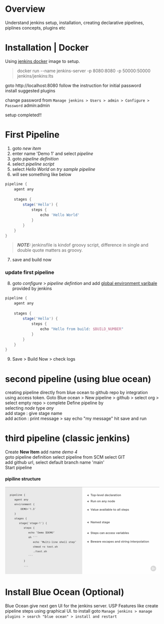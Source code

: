 # Overview

Understand jenkins setup, installation, creating declarative pipelines, piplines concepts, plugins etc

# Installation | Docker  

Using [jenkins docker][1] image to setup. 
> docker run --name jenkins-server  -p 8080:8080 -p 50000:50000 jenkins/jenkins:lts


goto http://localhost:8080
follow the instruction for initial password  
install suggested plugins

change password from `Manage jenkins > Users > admin > Configure > Password` admin:admin

setup completed!!

# First Pipeline
1. goto *new item*
2. enter name 'Demo 1' and select *pipeline*
3. goto *pipeline definition* 
4. select *pipeline script* 
5. select *Hello World* on *try sample pipeline* 
6. will see something like below 
```groovy
pipeline {
    agent any

    stages {
        stage('Hello') {
            steps {
                echo 'Hello World'
            }
        }
    }
}
```
> **_NOTE:_** jenkinsfile is kindof groovy script, difference in single and double quote matters as groovy.  
7. save and build now

### update first pipeline   
8. goto *configure* > *pipeline defintion* and add [global environment varibale][4] provided by jenkins 
```groovy 
pipeline {
    agent any

    stages {
        stage('Hello') {
            steps {
                echo "Hello from build: $BUILD_NUMBER"
            }
        }
    }
}
```
9. Save > Build Now > check logs

# second pipeline (using blue ocean)
creating pipeline directly from blue ocean to github repo by integration using access token.
Goto Blue ocean > New pipeline > github > select org > select empty repo > complete
Define pipeline by   
selecting *node* type *any*   
add stage : give stage name  
add action : print message > say echo "my message" 
hit save and run  

# third pipeline (classic jenkins)
Create **New Item** add name *demo 4*   
goto pipeline definition select pipeline from SCM select GIT   
add github url, select default branch name 'main'   
Start pipeline   


#### pipiline structure
![pipeline](images/pipeline001.png)    




# Install Blue Ocean (Optional)
Blue Ocean give next gen UI for the jenkins server.
USP Features like create pipeline steps using graphical UI.
to install goto `Manage jenkins > manage plugins > search "blue ocean" > install and restart`
<!-- Sources and Links -->
[1]: https://hub.docker.com/r/jenkins/jenkins
[2]: https://github.com/jenkinsci/docker/blob/master/README.md
[3]: [jenkins.io/doc/pipeline/steps/]
[4]: [http://localhost:8080/env-vars.html]